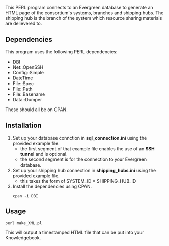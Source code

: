 This PERL program connects to an Evergreen database to generate an HTML page of the consortium's systems, branches and shipping hubs. The shipping hub is the branch of the system which resource sharing materials are delievered to. 

## Dependencies

This program uses the following PERL dependencies:
* DBI
* Net::OpenSSH
* Config::Simple
* DateTime
* File::Spec
* File::Path
* File::Basename
* Data::Dumper

These should all be on CPAN.

## Installation

1. Set up your database connction in **sql_connection.ini** using the provided example file.
    * the first segment of that example file enables the use of an **SSH tunnel** and is optional.
    * the second segment is for the connection to your Evergreen database.
2. Set up your shipping hub connection in **shipping_hubs.ini** using the provided example file.
    *  this takes the form of SYSTEM_ID = SHIPPING_HUB_ID
3. Install the dependencies using CPAN.
    ```
    cpan -i DBI
    ```
## Usage

```
perl make_XML.pl
```

This will output a timestamped HTML file that can be put into your Knowledgebook.